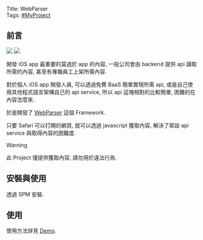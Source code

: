 Title: WebParser  
Tags: [#MyProject](https://shinrenpan.github.io/project/index.html)

## 前言

![](https://img.shields.io/badge/Swift-5.8-blue) ![](https://img.shields.io/badge/iOS-13.0-blue)

開發 iOS app 最重要的莫過於 app 的內容, 一般公司會由 backend 提供 api 讀取所需的內容, 甚至有專職員工上架所需內容.

對於個人 iOS app 開發人員, 可以透過免費 BaaS 簡單實現所需 api, 或是自己使用其他程式語言架構自己的 api service, 所以 api 這塊相對的比較簡單, 困難的在內容怎麼來.

於是開發了 [WebParser](https://github.com/shinrenpan/WebParser) 這個 Framework.

只要 Safari 可以打開的網頁, 就可以透過 javascript 獲取內容, 解決了架設 api service 與取得內容的困難度.

> [!WARNING]  
> 此 Project 僅提供獲取內容, 請勿用於違法行為.

## 安裝與使用

透過 SPM 安裝.

## 使用

使用方法詳見 [Demo](https://github.com/shinrenpan/webparser-demo).
